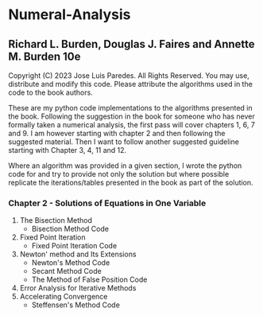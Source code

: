 # Numeral-Analysis
## Richard L. Burden, Douglas J. Faires and Annette M. Burden 10e

Copyright (C) 2023 Jose Luis Paredes. All Rights Reserved. You may use, distribute and modify this
code. Please attribute the algorithms used in the code to the book authors. 

These are my python code implementations to the algorithms presented in the book. Following 
the suggestion in the book for someone who has never formally taken a numerical analysis,
the first pass will cover chapters 1, 6, 7 and 9. I am however starting with chapter 2 and then
following the suggested material. Then I want to follow another suggested guideline starting 
with Chapter 3, 4, 11 and 12.

Where an algorithm was provided in a given section, I wrote the python code for and try to 
provide not only the solution but where possible replicate the iterations/tables presented in the 
book as part of the solution.

### Chapter 2 - Solutions of Equations in One Variable

1. The Bisection Method
	- Bisection Method Code
1. Fixed Point Iteration
	- Fixed Point Iteration Code
1. Newton' method and Its Extensions
    - Newton's Method Code
    - Secant Method Code
    - The Method of False Position Code
1. Error Analysis for Iterative Methods
1. Accelerating Convergence
	- Steffensen's Method Code
